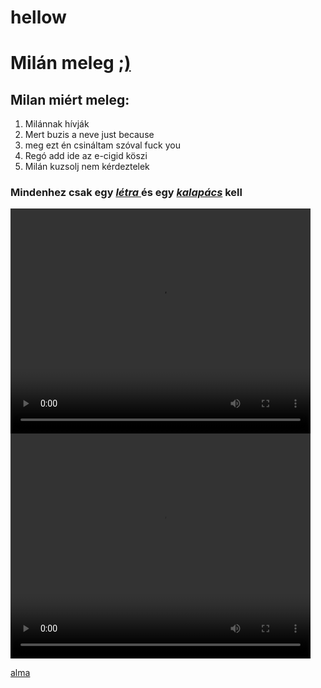 # hellow
<html lang="hu">
<html>
	<head>
    <h1>    
    Milán meleg 
    <a href="https://www.youtube.com/watch?v=dQw4w9WgXcQ" target="_blank">;)</a>
    </h1>
	</head>
	<body>
    <h2>
        Milan miért meleg:
    </h2>
    <ol>
        <li>Milánnak hívják</li>
        <li>Mert buzis a neve just because</li>
        <li>meg ezt én csináltam szóval fuck you</li>
        <li>Regó add ide az e-cigid köszi</li>
        <li>Milán kuzsolj nem kérdeztelek</li>
    </ol>
	<p>
    <h3>
    Mindenhez csak egy
    <a href="https://asdolok.github.io/hellow/" target="_blank"><b><i>létra </i></b></a>
    és egy <a href="https://asdolok.github.io/hellow/" target="_blank"><b><i>kalapács</i></b></a>
    kell </h3> </p>
    <h1 style="font-size:2px">
        </h1>
    </p>
    <p>
    <video controls width="480" height="360" autoplay>
        <source src="https://youtu.be/eH2EptD1dCc" type="video/mp4">
    </video>
    <video controls width="480" height="360" autoplay>
        <source src="https://www.youtube.com/watch?v=dQw4w9WgXcQ" type="video/mp4">
    </video>
    </p>
    <p>
    <a href="http://www.thisisnotavirus.com" target="_blank">alma</a> </p>
    </body>
</html>
